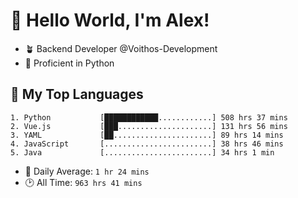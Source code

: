# 👋 Hello World, I'm Alex!

- 🪴 Backend Developer @Voithos-Development
- 🐍 Proficient in Python

## 💚 My Top Languages
```
1. Python           [████████████............] 508 hrs 37 mins
2. Vue.js           [███.....................] 131 hrs 56 mins
3. YAML             [██......................] 89 hrs 14 mins
4. JavaScript       [........................] 38 hrs 46 mins
5. Java             [........................] 34 hrs 1 min
```
- 💪 Daily Average: `1 hr 24 mins`
- 🕑 All Time: `963 hrs 41 mins`